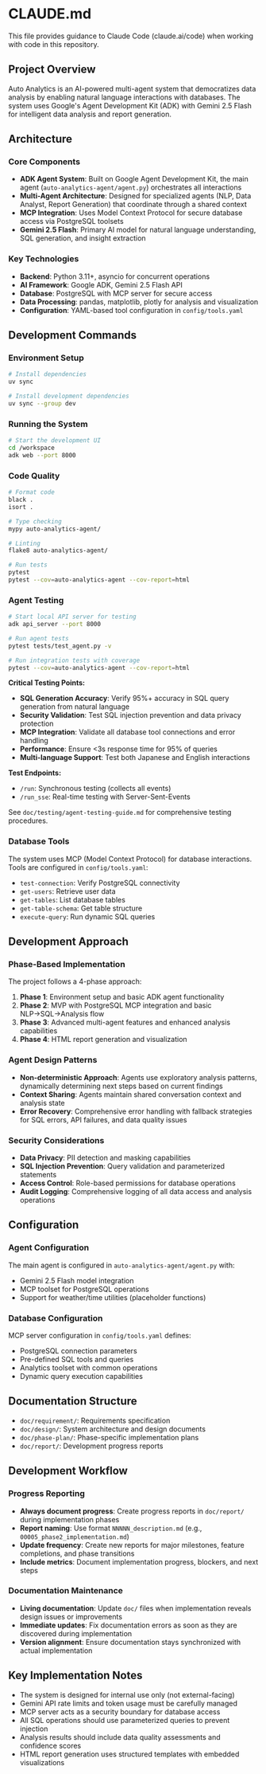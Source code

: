 # CLAUDE.md

This file provides guidance to Claude Code (claude.ai/code) when working with code in this repository.

## Project Overview

Auto Analytics is an AI-powered multi-agent system that democratizes data analysis by enabling natural language interactions with databases. The system uses Google's Agent Development Kit (ADK) with Gemini 2.5 Flash for intelligent data analysis and report generation.

## Architecture

### Core Components

- **ADK Agent System**: Built on Google Agent Development Kit, the main agent (`auto-analytics-agent/agent.py`) orchestrates all interactions
- **Multi-Agent Architecture**: Designed for specialized agents (NLP, Data Analyst, Report Generation) that coordinate through a shared context
- **MCP Integration**: Uses Model Context Protocol for secure database access via PostgreSQL toolsets
- **Gemini 2.5 Flash**: Primary AI model for natural language understanding, SQL generation, and insight extraction

### Key Technologies

- **Backend**: Python 3.11+, asyncio for concurrent operations
- **AI Framework**: Google ADK, Gemini 2.5 Flash API
- **Database**: PostgreSQL with MCP server for secure access
- **Data Processing**: pandas, matplotlib, plotly for analysis and visualization
- **Configuration**: YAML-based tool configuration in `config/tools.yaml`

## Development Commands

### Environment Setup
```bash
# Install dependencies
uv sync

# Install development dependencies
uv sync --group dev
```

### Running the System
```bash
# Start the development UI
cd /workspace
adk web --port 8000
```

### Code Quality
```bash
# Format code
black .
isort .

# Type checking
mypy auto-analytics-agent/

# Linting
flake8 auto-analytics-agent/

# Run tests
pytest
pytest --cov=auto-analytics-agent --cov-report=html
```

### Agent Testing
```bash
# Start local API server for testing
adk api_server --port 8000

# Run agent tests
pytest tests/test_agent.py -v

# Run integration tests with coverage
pytest --cov=auto-analytics-agent --cov-report=html
```

**Critical Testing Points:**
- **SQL Generation Accuracy**: Verify 95%+ accuracy in SQL query generation from natural language
- **Security Validation**: Test SQL injection prevention and data privacy protection
- **MCP Integration**: Validate all database tool connections and error handling
- **Performance**: Ensure <3s response time for 95% of queries
- **Multi-language Support**: Test both Japanese and English interactions

**Test Endpoints:**
- `/run`: Synchronous testing (collects all events)
- `/run_sse`: Real-time testing with Server-Sent-Events

See `doc/testing/agent-testing-guide.md` for comprehensive testing procedures.

### Database Tools
The system uses MCP (Model Context Protocol) for database interactions. Tools are configured in `config/tools.yaml`:

- `test-connection`: Verify PostgreSQL connectivity
- `get-users`: Retrieve user data
- `get-tables`: List database tables
- `get-table-schema`: Get table structure
- `execute-query`: Run dynamic SQL queries

## Development Approach

### Phase-Based Implementation
The project follows a 4-phase approach:
1. **Phase 1**: Environment setup and basic ADK agent functionality
2. **Phase 2**: MVP with PostgreSQL MCP integration and basic NLP→SQL→Analysis flow
3. **Phase 3**: Advanced multi-agent features and enhanced analysis capabilities
4. **Phase 4**: HTML report generation and visualization

### Agent Design Patterns

- **Non-deterministic Approach**: Agents use exploratory analysis patterns, dynamically determining next steps based on current findings
- **Context Sharing**: Agents maintain shared conversation context and analysis state
- **Error Recovery**: Comprehensive error handling with fallback strategies for SQL errors, API failures, and data quality issues

### Security Considerations

- **Data Privacy**: PII detection and masking capabilities
- **SQL Injection Prevention**: Query validation and parameterized statements
- **Access Control**: Role-based permissions for database operations
- **Audit Logging**: Comprehensive logging of all data access and analysis operations

## Configuration

### Agent Configuration
The main agent is configured in `auto-analytics-agent/agent.py` with:
- Gemini 2.5 Flash model integration
- MCP toolset for PostgreSQL operations
- Support for weather/time utilities (placeholder functions)

### Database Configuration
MCP server configuration in `config/tools.yaml` defines:
- PostgreSQL connection parameters
- Pre-defined SQL tools and queries
- Analytics toolset with common operations
- Dynamic query execution capabilities

## Documentation Structure

- `doc/requirement/`: Requirements specification
- `doc/design/`: System architecture and design documents
- `doc/phase-plan/`: Phase-specific implementation plans
- `doc/report/`: Development progress reports

## Development Workflow

### Progress Reporting
- **Always document progress**: Create progress reports in `doc/report/` during implementation phases
- **Report naming**: Use format `NNNNN_description.md` (e.g., `00005_phase2_implementation.md`)
- **Update frequency**: Create new reports for major milestones, feature completions, and phase transitions
- **Include metrics**: Document implementation progress, blockers, and next steps

### Documentation Maintenance
- **Living documentation**: Update `doc/` files when implementation reveals design issues or improvements
- **Immediate updates**: Fix documentation errors as soon as they are discovered during implementation
- **Version alignment**: Ensure documentation stays synchronized with actual implementation

## Key Implementation Notes

- The system is designed for internal use only (not external-facing)
- Gemini API rate limits and token usage must be carefully managed
- MCP server acts as a security boundary for database access
- All SQL operations should use parameterized queries to prevent injection
- Analysis results should include data quality assessments and confidence scores
- HTML report generation uses structured templates with embedded visualizations